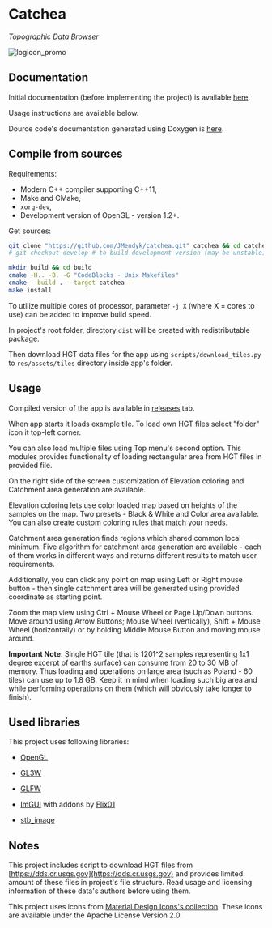 # Catchea
*Topographic Data Browser*

![logicon_promo](demo/catchea_demo.gif)

## Documentation

Initial documentation (before implementing the project)
is available [here](https://github.com/JMendyk/catchea/blob/master/demo/catchea_pre_documentation.pdf).

Usage instructions are available below.

Dource code's documentation generated using Doxygen is [here](https://jmendyk.github.io/catchea/).

## Compile from sources

Requirements:
- Modern C++ compiler supporting C++11,
- Make and CMake,
- `xorg-dev`,
- Development version of OpenGL - version 1.2+.

Get sources: 
```bash
git clone "https://github.com/JMendyk/catchea.git" catchea && cd catchea
# git checkout develop # to build development version (may be unstable)
```

```bash
mkdir build && cd build
cmake -H.. -B. -G "CodeBlocks - Unix Makefiles"
cmake --build . --target catchea --
make install
```

To utilize multiple cores of processor, parameter `-j X` (where X = cores to use) can be added
to improve build speed.

In project's root folder, directory `dist` will be created 
with redistributable package.

Then download HGT data files for the app using `scripts/download_tiles.py` to 
`res/assets/tiles` directory inside app's folder.

## Usage
Compiled version of the app is available in [releases](https://github.com/JMendyk/catchea/releases) tab.

When app starts it loads example tile. To load own HGT files select "folder" icon it top-left
corner. 

You can also load multiple files using Top menu's second option. This modules
provides functionality of loading rectangular area from HGT files in provided file.

On the right side of the screen customization of Elevation coloring and Catchment area generation
are available.

Elevation coloring lets use color loaded map based on heights of the samples on the map.
Two presets - Black & White and Color area available. You can also create custom coloring rules
that match your needs.

Catchment area generation finds regions which shared common local minimum.
Five algorithm for catchment area generation are available - each of them works in different
ways and returns different results to match user requirements.

Additionally, you can click any point on map using Left or Right mouse button - then single
catchment area will be generated using provided coordinate as starting point.

Zoom the map view using Ctrl + Mouse Wheel or Page Up/Down buttons.
Move around using Arrow Buttons; Mouse Wheel (vertically), Shift + Mouse Wheel (horizontally) or by
holding Middle Mouse Button and moving mouse around.

**Important Note**: 
Single HGT tile (that is 1201^2 samples representing 1x1 degree excerpt of earths surface)
can consume from 20 to 30 MB of memory. Thus loading and operations on large area (such as Poland - 60 tiles)
can use up to 1.8 GB. Keep it in mind when loading such big area and while performing operations on them
(which will obviously take longer to finish).

## Used libraries

This project uses following libraries:

- [OpenGL](https://www.opengl.org/)

- [GL3W](https://github.com/skaslev/gl3w)

- [GLFW](https://github.com/glfw/glfw)

- [ImGUI](https://github.com/ocornut/imgui) with addons by [Flix01](https://github.com/ocornut/imgui)

- [stb_image](https://github.com/nothings/stb)

## Notes

This project includes script to download HGT files from [https://dds.cr.usgs.gov](https://dds.cr.usgs.gov)
and provides limited amount of these files in project's file structure. Read usage and licensing
information of these data's authors before using them.

This project uses icons from [Material Design Icons's collection](https://material.io/icons/). 
These icons are available under the Apache License Version 2.0.